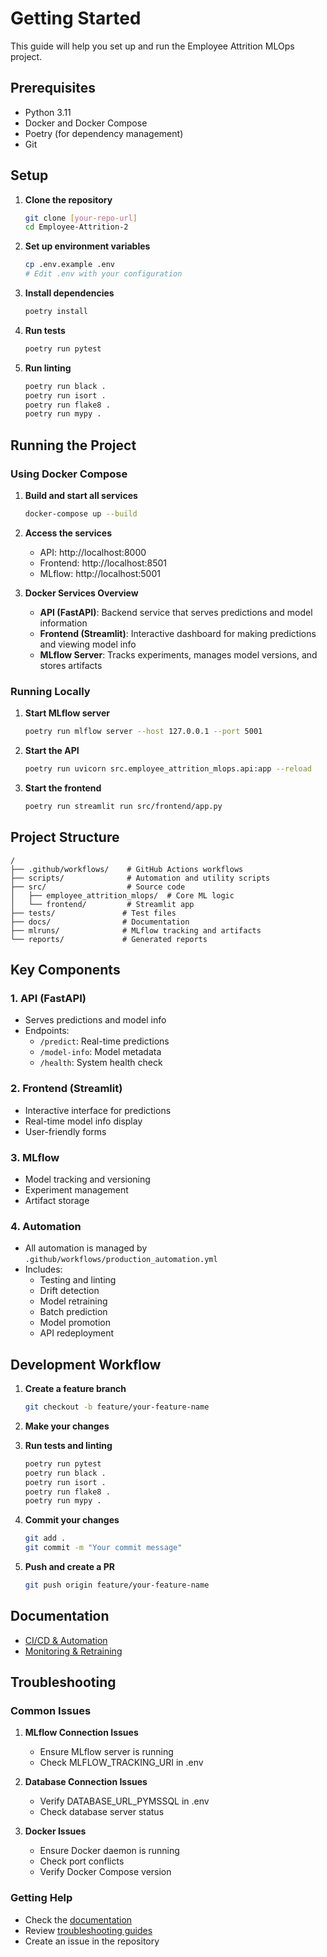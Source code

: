 # Getting Started

This guide will help you set up and run the Employee Attrition MLOps project.

## Prerequisites

- Python 3.11
- Docker and Docker Compose
- Poetry (for dependency management)
- Git

## Setup

1. **Clone the repository**
   ```bash
   git clone [your-repo-url]
   cd Employee-Attrition-2
   ```

2. **Set up environment variables**
   ```bash
   cp .env.example .env
   # Edit .env with your configuration
   ```

3. **Install dependencies**
   ```bash
   poetry install
   ```

4. **Run tests**
   ```bash
   poetry run pytest
   ```

5. **Run linting**
   ```bash
   poetry run black .
   poetry run isort .
   poetry run flake8 .
   poetry run mypy .
   ```

## Running the Project

### Using Docker Compose

1. **Build and start all services**
   ```bash
   docker-compose up --build
   ```

2. **Access the services**
   - API: http://localhost:8000
   - Frontend: http://localhost:8501
   - MLflow: http://localhost:5001

3. **Docker Services Overview**
   - **API (FastAPI)**: Backend service that serves predictions and model information
   - **Frontend (Streamlit)**: Interactive dashboard for making predictions and viewing model info
   - **MLflow Server**: Tracks experiments, manages model versions, and stores artifacts

### Running Locally

1. **Start MLflow server**
   ```bash
   poetry run mlflow server --host 127.0.0.1 --port 5001
   ```

2. **Start the API**
   ```bash
   poetry run uvicorn src.employee_attrition_mlops.api:app --reload
   ```

3. **Start the frontend**
   ```bash
   poetry run streamlit run src/frontend/app.py
   ```

## Project Structure

```
/
├── .github/workflows/    # GitHub Actions workflows
├── scripts/              # Automation and utility scripts
├── src/                  # Source code
│   ├── employee_attrition_mlops/  # Core ML logic
│   └── frontend/         # Streamlit app
├── tests/               # Test files
├── docs/                # Documentation
├── mlruns/              # MLflow tracking and artifacts
└── reports/             # Generated reports
```

## Key Components

### 1. API (FastAPI)
- Serves predictions and model info
- Endpoints:
  - `/predict`: Real-time predictions
  - `/model-info`: Model metadata
  - `/health`: System health check

### 2. Frontend (Streamlit)
- Interactive interface for predictions
- Real-time model info display
- User-friendly forms

### 3. MLflow
- Model tracking and versioning
- Experiment management
- Artifact storage

### 4. Automation
- All automation is managed by `.github/workflows/production_automation.yml`
- Includes:
  - Testing and linting
  - Drift detection
  - Model retraining
  - Batch prediction
  - Model promotion
  - API redeployment

## Development Workflow

1. **Create a feature branch**
   ```bash
   git checkout -b feature/your-feature-name
   ```

2. **Make your changes**

3. **Run tests and linting**
   ```bash
   poetry run pytest
   poetry run black .
   poetry run isort .
   poetry run flake8 .
   poetry run mypy .
   ```

4. **Commit your changes**
   ```bash
   git add .
   git commit -m "Your commit message"
   ```

5. **Push and create a PR**
   ```bash
   git push origin feature/your-feature-name
   ```

## Documentation

- [CI/CD & Automation](ci_cd_automation.md)
- [Monitoring & Retraining](monitoring.md)

## Troubleshooting

### Common Issues

1. **MLflow Connection Issues**
   - Ensure MLflow server is running
   - Check MLFLOW_TRACKING_URI in .env

2. **Database Connection Issues**
   - Verify DATABASE_URL_PYMSSQL in .env
   - Check database server status

3. **Docker Issues**
   - Ensure Docker daemon is running
   - Check port conflicts
   - Verify Docker Compose version

### Getting Help

- Check the [documentation](.)
- Review [troubleshooting guides](.)
- Create an issue in the repository 